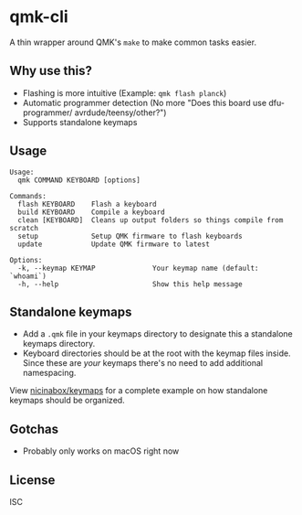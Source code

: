 # qmk-cli

A thin wrapper around QMK's `make` to make common tasks easier.

## Why use this?

- Flashing is more intuitive (Example: `qmk flash planck`)
- Automatic programmer detection (No more "Does this board use dfu-programmer/ avrdude/teensy/other?")
- Supports standalone keymaps

## Usage

    Usage:
      qmk COMMAND KEYBOARD [options]

    Commands:
      flash KEYBOARD    Flash a keyboard
      build KEYBOARD    Compile a keyboard
      clean [KEYBOARD]  Cleans up output folders so things compile from scratch
      setup             Setup QMK firmware to flash keyboards
      update            Update QMK firmware to latest

    Options:
      -k, --keymap KEYMAP              Your keymap name (default: `whoami`)
      -h, --help                       Show this help message

## Standalone keymaps

- Add a `.qmk` file in your keymaps directory to designate this a standalone keymaps directory.
- Keyboard directories should be at the root with the keymap files inside. Since these are *your* keymaps there's no need to add additional namespacing.

View [nicinabox/keymaps](https://github.com/nicinabox/keymaps) for a complete example on how standalone keymaps should be organized.

## Gotchas

- Probably only works on macOS right now

## License

ISC
